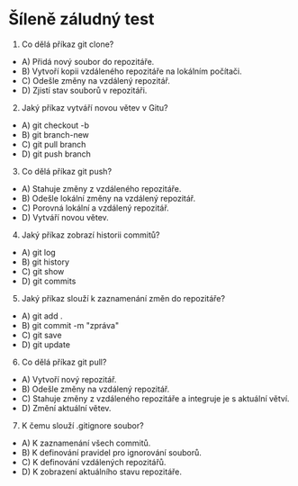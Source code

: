 # Šíleně záludný test

1. Co dělá příkaz git clone?

- A) Přidá nový soubor do repozitáře.
- B) Vytvoří kopii vzdáleného repozitáře na lokálním počítači.
- C) Odešle změny na vzdálený repozitář.
- D) Zjistí stav souborů v repozitáři.

2. Jaký příkaz vytváří novou větev v Gitu?

- A) git checkout -b
- B) git branch-new
- C) git pull branch
- D) git push branch

3. Co dělá příkaz git push?

- A) Stahuje změny z vzdáleného repozitáře.
- B) Odešle lokální změny na vzdálený repozitář.
- C) Porovná lokální a vzdálený repozitář.
- D) Vytváří novou větev.

4. Jaký příkaz zobrazí historii commitů?

- A) git log
- B) git history
- C) git show
- D) git commits

5. Jaký příkaz slouží k zaznamenání změn do repozitáře?

- A) git add .
- B) git commit -m "zpráva"
- C) git save
- D) git update

6. Co dělá příkaz git pull?

- A) Vytvoří nový repozitář.
- B) Odešle změny na vzdálený repozitář.
- C) Stahuje změny z vzdáleného repozitáře a integruje je s aktuální větví.
- D) Změní aktuální větev.

7. K čemu slouží .gitignore soubor?

- A) K zaznamenání všech commitů.
- B) K definování pravidel pro ignorování souborů.
- C) K definování vzdálených repozitářů.
- D) K zobrazení aktuálního stavu repozitáře.


